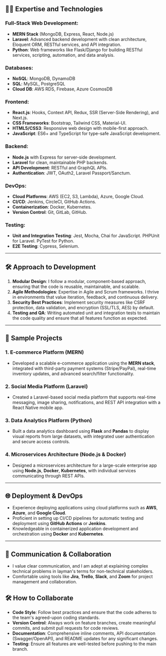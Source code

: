 ## 🧑‍💻 Expertise and Technologies

### Full-Stack Web Development:
- **MERN Stack** (MongoDB, Express, React, Node.js)
- **Laravel**: Advanced backend development with clean architecture, Eloquent ORM, RESTful services, and API integration.
- **Python**: Web frameworks like Flask/Django for building RESTful services, scripting, automation, and data analysis.

### Databases:
- **NoSQL**: MongoDB, DynamoDB
- **SQL**: MySQL, PostgreSQL
- **Cloud DB**: AWS RDS, Firebase, Azure CosmosDB

### Frontend:
- **React.js**: Hooks, Context API, Redux, SSR (Server-Side Rendering), and Next.js.
- **CSS Frameworks**: Bootstrap, Tailwind CSS, Material-UI.
- **HTML5/CSS3**: Responsive web design with mobile-first approach.
- **JavaScript**: ES6+ and TypeScript for type-safe JavaScript development.

### Backend:
- **Node.js** with Express for server-side development.
- **Laravel** for clean, maintainable PHP backends.
- **API Development**: RESTful and GraphQL APIs.
- **Authentication**: JWT, OAuth2, Laravel Passport/Sanctum.

### DevOps:
- **Cloud Platforms**: AWS (EC2, S3, Lambda), Azure, Google Cloud.
- **CI/CD**: Jenkins, CircleCI, GitHub Actions.
- **Containerization**: Docker, Kubernetes.
- **Version Control**: Git, GitLab, GitHub.

### Testing:
- **Unit and Integration Testing**: Jest, Mocha, Chai for JavaScript. PHPUnit for Laravel. PyTest for Python.
- **E2E Testing**: Cypress, Selenium.

---

## 🛠️ Approach to Development

1. **Modular Design**: I follow a modular, component-based approach, ensuring that the code is reusable, maintainable, and scalable.
2. **Agile Methodologies**: Expertise in Agile and Scrum frameworks. I thrive in environments that value iteration, feedback, and continuous delivery.
3. **Security Best Practices**: Implement security measures like CSRF protection, data validation, and encryption (SSL/TLS, AES) by default.
4. **Testing and QA**: Writing automated unit and integration tests to maintain the code quality and ensure that all features function as expected.

---

## 📂 Sample Projects

### 1. **E-commerce Platform (MERN)**
   - Developed a scalable e-commerce application using the **MERN stack**, integrated with third-party payment systems (Stripe/PayPal), real-time inventory updates, and advanced search/filter functionality.

### 2. **Social Media Platform (Laravel)**
   - Created a Laravel-based social media platform that supports real-time messaging, image sharing, notifications, and REST API integration with a React Native mobile app.

### 3. **Data Analytics Platform (Python)**
   - Built a data analytics dashboard using **Flask** and **Pandas** to display visual reports from large datasets, with integrated user authentication and secure access controls.

### 4. **Microservices Architecture (Node.js & Docker)**
   - Designed a microservices architecture for a large-scale enterprise app using **Node.js**, **Docker**, **Kubernetes**, with individual services communicating through REST APIs.

---

## 🌐 Deployment & DevOps

- Experience deploying applications using cloud platforms such as **AWS**, **Azure**, and **Google Cloud**. 
- Proficient in setting up CI/CD pipelines for automatic testing and deployment using **GitHub Actions** or **Jenkins**.
- Knowledgeable in containerized application development and orchestration using **Docker** and **Kubernetes**.

---

## 💬 Communication & Collaboration

- I value clear communication, and I am adept at explaining complex technical problems in layman's terms for non-technical stakeholders.
- Comfortable using tools like **Jira**, **Trello**, **Slack**, and **Zoom** for project management and collaboration.


## 🛠️ How to Collaborate

- **Code Style**: Follow best practices and ensure that the code adheres to the team's agreed-upon coding standards.
- **Version Control**: Always work on feature branches, create meaningful commits, and submit pull requests for code reviews.
- **Documentation**: Comprehensive inline comments, API documentation (Swagger/OpenAPI), and README updates for any significant changes.
- **Testing**: Ensure all features are well-tested before pushing to the main branch.
